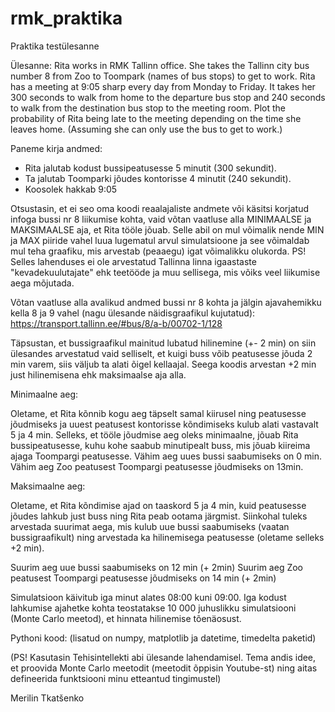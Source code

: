 # rmk_praktika
Praktika testülesanne

Ülesanne: Rita works in RMK Tallinn office. She takes the Tallinn city bus number 8 from Zoo to Toompark (names of bus stops) to get to work.
Rita has a meeting at 9:05 sharp every day from Monday to Friday. It takes her 300 seconds to walk from home to the departure bus stop and 240 seconds to walk from the destination bus stop to the meeting room.
Plot the probability of Rita being late to the meeting depending on the time she leaves home. (Assuming she can only use the bus to get to work.)

Paneme kirja andmed:
- Rita jalutab kodust bussipeatusesse 5 minutit (300 sekundit).
- Ta jalutab Toomparki jõudes kontorisse 4 minutit (240 sekundit).
- Koosolek hakkab 9:05

Otsustasin, et ei seo oma koodi reaalajaliste andmete või käsitsi korjatud infoga bussi nr 8 liikumise kohta, vaid võtan vaatluse alla MINIMAALSE ja MAKSIMAALSE aja, et Rita tööle jõuab. Selle abil on mul võimalik nende MIN ja MAX piiride vahel luua lugematul arvul simulatsioone ja see võimaldab mul teha graafiku, mis arvestab (peaaegu) igat võimalikku olukorda. PS! Selles lahenduses ei ole arvestatud Tallinna linna igaastaste "kevadekuulutajate" ehk teetööde ja muu sellisega, mis võiks veel liikumise aega mõjutada. 

Võtan vaatluse alla avalikud andmed bussi nr 8 kohta ja jälgin ajavahemikku kella 8 ja 9 vahel (nagu ülesande näidisgraafikul kujutatud): 
https://transport.tallinn.ee/#bus/8/a-b/00702-1/128 

Täpsustan, et bussigraafikul mainitud lubatud hilinemine (+- 2 min) on siin ülesandes arvestatud vaid selliselt, et kuigi buss võib peatusesse jõuda 2 min varem, siis väljub ta alati õigel kellaajal. Seega koodis arvestan +2 min just hilinemisena ehk maksimaalse aja alla.

Minimaalne aeg:

Oletame, et Rita kõnnib kogu aeg täpselt samal kiirusel ning peatusesse jõudmiseks ja uuest peatusest kontorisse kõndimiseks kulub alati vastavalt 5 ja 4 min. Selleks, et tööle jõudmise aeg oleks minimaalne, jõuab Rita bussipeatusesse, kuhu kohe saabub minutipealt buss, mis jõuab kiireima ajaga Toompargi peatusesse.
Vähim aeg uues bussi saabumiseks on 0 min.
Vähim aeg Zoo peatusest Toompargi peatusesse jõudmiseks on 13min.

Maksimaalne aeg:

Oletame, et Rita kõndimise ajad on taaskord 5 ja 4 min, kuid peatusesse jõudes lahkub just buss ning Rita peab ootama järgmist. Siinkohal tuleks arvestada suurimat aega, mis kulub uue bussi saabumiseks (vaatan bussigraafikult) ning arvestada ka hilinemisega peatusesse (oletame selleks +2 min).

Suurim aeg uue bussi saabumiseks on 12 min (+ 2min)
Suurim aeg Zoo peatusest Toompargi peatusesse jõudmiseks on 14 min (+ 2min)


Simulatsioon käivitub iga minut alates 08:00 kuni 09:00. Iga kodust lahkumise ajahetke kohta teostatakse 10 000 juhuslikku simulatsiooni (Monte Carlo meetod), et hinnata hilinemise tõenäosust.

Pythoni kood: (lisatud on numpy, matplotlib ja datetime, timedelta paketid)

(PS! Kasutasin Tehisintellekti abi ülesande lahendamisel. Tema andis idee, et proovida Monte Carlo meetodit (meetodit õppisin Youtube-st) ning aitas defineerida funktsiooni minu etteantud tingimustel)

Merilin Tkatšenko
